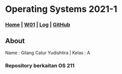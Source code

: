 # Operating Systems 2021-1
### [Home](index)  |  [W01](w01) |  [Log](TXT/mylog.txt)  |  [GitHub](https://github.com/gilangcy/os211)
## About
Name  : Gilang Catur Yudishtira | Kelas : A 
### Repository berkaitan OS 211 
